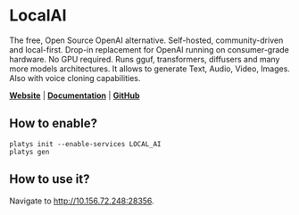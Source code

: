 # LocalAI

The free, Open Source OpenAI alternative. Self-hosted, community-driven and local-first. Drop-in replacement for OpenAI running on consumer-grade hardware. No GPU required. Runs gguf, transformers, diffusers and many more models architectures. It allows to generate Text, Audio, Video, Images. Also with voice cloning capabilities. 

**[Website](https://localai.io/)** | **[Documentation](https://localai.io)** | **[GitHub](https://github.com/mudler/LocalAI)**

## How to enable?

```
platys init --enable-services LOCAL_AI
platys gen
```

## How to use it?

Navigate to <http://10.156.72.248:28356>.
